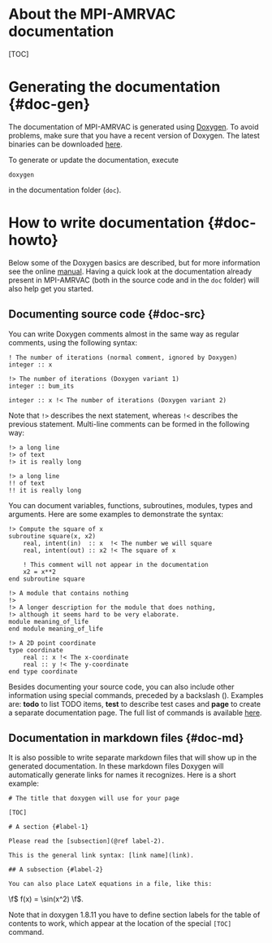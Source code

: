 # About the MPI-AMRVAC documentation

[TOC]

# Generating the documentation {#doc-gen}

The documentation of MPI-AMRVAC is generated using
[Doxygen](http://doxygen.org/). To avoid problems, make sure that you have a
recent version of Doxygen. The latest binaries can be downloaded
[here](http://www.stack.nl/~dimitri/doxygen/download.html).

To generate or update the documentation, execute

    doxygen

in the documentation folder (`doc`).

# How to write documentation {#doc-howto}

Below some of the Doxygen basics are described, but for more information see the
online [manual](http://www.stack.nl/~dimitri/doxygen/manual/index.html). Having
a quick look at the documentation already present in MPI-AMRVAC (both in the
source code and in the `doc` folder) will also help get you started.

## Documenting source code {#doc-src}

You can write Doxygen comments almost in the same way as regular comments, using
the following syntax:

    ! The number of iterations (normal comment, ignored by Doxygen)
    integer :: x

    !> The number of iterations (Doxygen variant 1)
    integer :: bum_its

    integer :: x !< The number of iterations (Doxygen variant 2)

Note that `!>` describes the next statement, whereas `!<` describes the previous statement.
Multi-line comments can be formed in the following way:

    !> a long line
    !> of text
    !> it is really long

    !> a long line
    !! of text
    !! it is really long

You can document variables, functions, subroutines, modules, types and arguments.
Here are some examples to demonstrate the syntax:

    !> Compute the square of x
    subroutine square(x, x2)
        real, intent(in)  :: x  !< The number we will square
        real, intent(out) :: x2 !< The square of x

        ! This comment will not appear in the documentation
        x2 = x**2
    end subroutine square

    !> A module that contains nothing
    !>
    !> A longer description for the module that does nothing,
    !> although it seems hard to be very elaborate.
    module meaning_of_life
    end module meaning_of_life

    !> A 2D point coordinate
    type coordinate
        real :: x !< The x-coordinate
        real :: y !< The y-coordinate
    end type coordinate

Besides documenting your source code, you can also include other information
using special commands, preceded by a backslash (\). Examples are: **todo** to
list TODO items, **test** to describe test cases and **page** to create a
separate documentation page. The full list of commands is available
[here](http://www.stack.nl/~dimitri/doxygen/manual/commands.html).

## Documentation in markdown files {#doc-md}

It is also possible to write separate markdown files that will show up in the
generated documentation. In these markdown files Doxygen will automatically
generate links for names it recognizes. Here is a short example:

    # The title that doxygen will use for your page

    [TOC]

    # A section {#label-1}

    Please read the [subsection](@ref label-2).

    This is the general link syntax: [link name](link).

    ## A subsection {#label-2}

    You can also place LateX equations in a file, like this:

\f$ f(x) = \sin(x^2) \f$.

Note that in doxygen 1.8.11 you have to define section labels for the table of
contents to work, which appear at the location of the special `[TOC]` command.

